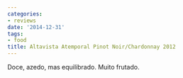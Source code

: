 ```yaml
---
categories:
- reviews
date: '2014-12-31'
tags:
- food
title: Altavista Atemporal Pinot Noir/Chardonnay 2012
---
```


Doce, azedo, mas equilibrado. Muito frutado.